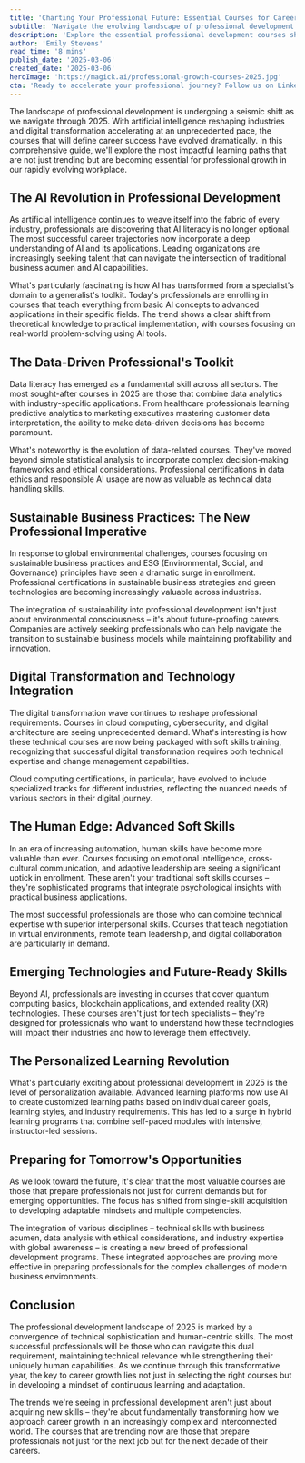 ```yaml
---
title: 'Charting Your Professional Future: Essential Courses for Career Growth in 2025'
subtitle: 'Navigate the evolving landscape of professional development with key courses shaping career success in 2025'
description: 'Explore the essential professional development courses shaping career success in 2025, from AI and data literacy to sustainable business practices and advanced soft skills. Learn how the convergence of technical expertise and human capabilities is creating new opportunities for career growth in our rapidly evolving workplace.'
author: 'Emily Stevens'
read_time: '8 mins'
publish_date: '2025-03-06'
created_date: '2025-03-06'
heroImage: 'https://magick.ai/professional-growth-courses-2025.jpg'
cta: 'Ready to accelerate your professional journey? Follow us on LinkedIn for daily insights on career development, emerging technologies, and industry trends that will shape your future success.'
---
```


The landscape of professional development is undergoing a seismic shift as we navigate through 2025. With artificial intelligence reshaping industries and digital transformation accelerating at an unprecedented pace, the courses that will define career success have evolved dramatically. In this comprehensive guide, we'll explore the most impactful learning paths that are not just trending but are becoming essential for professional growth in our rapidly evolving workplace.

## The AI Revolution in Professional Development

As artificial intelligence continues to weave itself into the fabric of every industry, professionals are discovering that AI literacy is no longer optional. The most successful career trajectories now incorporate a deep understanding of AI and its applications. Leading organizations are increasingly seeking talent that can navigate the intersection of traditional business acumen and AI capabilities.

What's particularly fascinating is how AI has transformed from a specialist's domain to a generalist's toolkit. Today's professionals are enrolling in courses that teach everything from basic AI concepts to advanced applications in their specific fields. The trend shows a clear shift from theoretical knowledge to practical implementation, with courses focusing on real-world problem-solving using AI tools.

## The Data-Driven Professional's Toolkit

Data literacy has emerged as a fundamental skill across all sectors. The most sought-after courses in 2025 are those that combine data analytics with industry-specific applications. From healthcare professionals learning predictive analytics to marketing executives mastering customer data interpretation, the ability to make data-driven decisions has become paramount.

What's noteworthy is the evolution of data-related courses. They've moved beyond simple statistical analysis to incorporate complex decision-making frameworks and ethical considerations. Professional certifications in data ethics and responsible AI usage are now as valuable as technical data handling skills.

## Sustainable Business Practices: The New Professional Imperative

In response to global environmental challenges, courses focusing on sustainable business practices and ESG (Environmental, Social, and Governance) principles have seen a dramatic surge in enrollment. Professional certifications in sustainable business strategies and green technologies are becoming increasingly valuable across industries.

The integration of sustainability into professional development isn't just about environmental consciousness – it's about future-proofing careers. Companies are actively seeking professionals who can help navigate the transition to sustainable business models while maintaining profitability and innovation.

## Digital Transformation and Technology Integration

The digital transformation wave continues to reshape professional requirements. Courses in cloud computing, cybersecurity, and digital architecture are seeing unprecedented demand. What's interesting is how these technical courses are now being packaged with soft skills training, recognizing that successful digital transformation requires both technical expertise and change management capabilities.

Cloud computing certifications, in particular, have evolved to include specialized tracks for different industries, reflecting the nuanced needs of various sectors in their digital journey.

## The Human Edge: Advanced Soft Skills

In an era of increasing automation, human skills have become more valuable than ever. Courses focusing on emotional intelligence, cross-cultural communication, and adaptive leadership are seeing a significant uptick in enrollment. These aren't your traditional soft skills courses – they're sophisticated programs that integrate psychological insights with practical business applications.

The most successful professionals are those who can combine technical expertise with superior interpersonal skills. Courses that teach negotiation in virtual environments, remote team leadership, and digital collaboration are particularly in demand.

## Emerging Technologies and Future-Ready Skills

Beyond AI, professionals are investing in courses that cover quantum computing basics, blockchain applications, and extended reality (XR) technologies. These courses aren't just for tech specialists – they're designed for professionals who want to understand how these technologies will impact their industries and how to leverage them effectively.

## The Personalized Learning Revolution

What's particularly exciting about professional development in 2025 is the level of personalization available. Advanced learning platforms now use AI to create customized learning paths based on individual career goals, learning styles, and industry requirements. This has led to a surge in hybrid learning programs that combine self-paced modules with intensive, instructor-led sessions.

## Preparing for Tomorrow's Opportunities

As we look toward the future, it's clear that the most valuable courses are those that prepare professionals not just for current demands but for emerging opportunities. The focus has shifted from single-skill acquisition to developing adaptable mindsets and multiple competencies.

The integration of various disciplines – technical skills with business acumen, data analysis with ethical considerations, and industry expertise with global awareness – is creating a new breed of professional development programs. These integrated approaches are proving more effective in preparing professionals for the complex challenges of modern business environments.

## Conclusion

The professional development landscape of 2025 is marked by a convergence of technical sophistication and human-centric skills. The most successful professionals will be those who can navigate this dual requirement, maintaining technical relevance while strengthening their uniquely human capabilities. As we continue through this transformative year, the key to career growth lies not just in selecting the right courses but in developing a mindset of continuous learning and adaptation.

The trends we're seeing in professional development aren't just about acquiring new skills – they're about fundamentally transforming how we approach career growth in an increasingly complex and interconnected world. The courses that are trending now are those that prepare professionals not just for the next job but for the next decade of their careers.